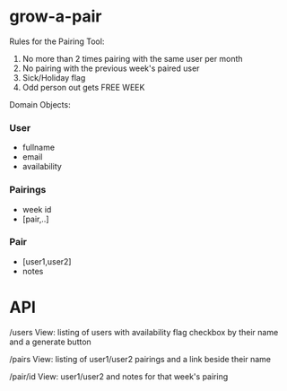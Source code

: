 # grow-a-pair

Rules for the Pairing Tool:
1. No more than 2 times pairing with the same user per month
2. No pairing with the previous week's paired user
3. Sick/Holiday flag
4. Odd person out gets FREE WEEK

Domain Objects:

### User
- fullname
- email
- availability

### Pairings
- week id
- [pair,..]

### Pair
- [user1,user2]
- notes

# API

/users
View: listing of users with availability flag checkbox by their name and a generate button

/pairs
View: listing of user1/user2 pairings and a link beside their name

/pair/id
View: user1/user2 and notes for that week's pairing

